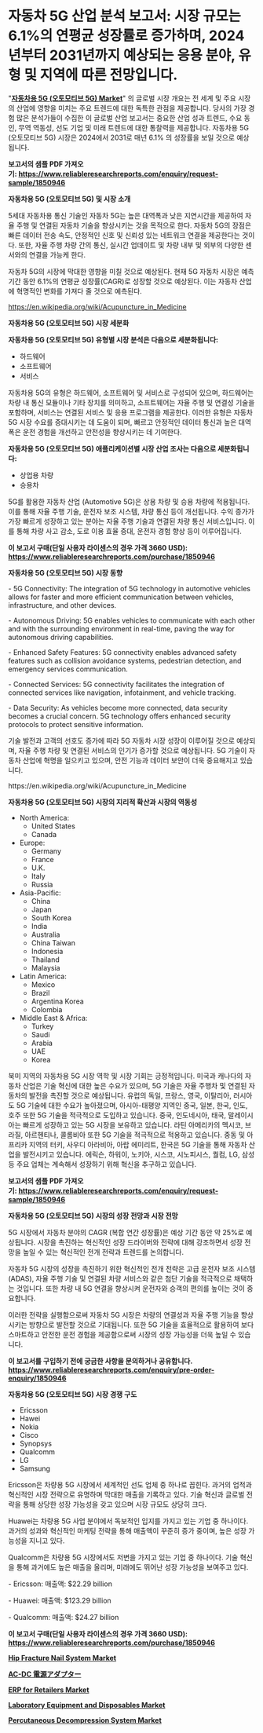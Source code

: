 <p><h1>자동차 5G 산업 분석 보고서: 시장 규모는 6.1%의 연평균 성장률로 증가하며, 2024년부터 2031년까지 예상되는 응용 분야, 유형 및 지역에 따른 전망입니다.</h1></p><p>"<strong><a href="https://www.reliableresearchreports.com/global-5g-for-automotive-market-r1850946">자동차용 5G (오토모티브 5G) Market</a></strong>" 의 글로벌 시장 개요는 전 세계 및 주요 시장의 산업에 영향을 미치는 주요 트렌드에 대한 독특한 관점을 제공합니다. 당사의 가장 경험 많은 분석가들이 수집한 이 글로벌 산업 보고서는 중요한 산업 성과 트렌드, 수요 동인, 무역 역동성, 선도 기업 및 미래 트렌드에 대한 통찰력을 제공합니다. 자동차용 5G (오토모티브 5G) 시장은 2024에서 2031로 매년 6.1% 의 성장률을 보일 것으로 예상됩니다.</p>
<p><strong>보고서의 샘플 PDF 가져오기:&nbsp;<a href="https://www.reliableresearchreports.com/enquiry/request-sample/1850946">https://www.reliableresearchreports.com/enquiry/request-sample/1850946</a></strong></p>
<p><strong>자동차용 5G (오토모티브 5G) 및 시장 소개</strong></p>
<p><p>5세대 자동차용 통신 기술인 자동차 5G는 높은 대역폭과 낮은 지연시간을 제공하여 자율 주행 및 연결된 자동차 기술을 향상시키는 것을 목적으로 한다. 자동차 5G의 장점은 빠른 데이터 전송 속도, 안정적인 신호 및 신뢰성 있는 네트워크 연결을 제공한다는 것이다. 또한, 자율 주행 차량 간의 통신, 실시간 업데이트 및 차량 내부 및 외부의 다양한 센서와의 연결을 가능케 한다.</p><p>자동차 5G의 시장에 막대한 영향을 미칠 것으로 예상된다. 현재 5G 자동차 시장은 예측 기간 동안 6.1%의 연평균 성장률(CAGR)로 성장할 것으로 예상된다. 이는 자동차 산업에 혁명적인 변화를 가져다 줄 것으로 예측된다.</p></p>
<p><a href="https://en.wikipedia.org/wiki/Acupuncture_in_Medicine">https://en.wikipedia.org/wiki/Acupuncture_in_Medicine</a></p>
<p><strong>자동차용 5G (오토모티브 5G) 시장 세분화</strong></p>
<p><strong>자동차용 5G (오토모티브 5G) 유형별 시장 분석은 다음으로 세분화됩니다:</strong></p>
<p><ul><li>하드웨어</li><li>소프트웨어</li><li>서비스</li></ul></p>
<p><p>자동차용 5G의 유형은 하드웨어, 소프트웨어 및 서비스로 구성되어 있으며, 하드웨어는 차량 내 통신 모듈이나 기타 장치를 의미하고, 소프트웨어는 자율 주행 및 연결성 기술을 포함하며, 서비스는 연결된 서비스 및 응용 프로그램을 제공한다. 이러한 유형은 자동차 5G 시장 수요를 증대시키는 데 도움이 되며, 빠르고 안정적인 데이터 통신과 높은 대역폭은 운전 경험을 개선하고 안전성을 향상시키는 데 기여한다.</p></p>
<p><strong>자동차용 5G (오토모티브 5G) 애플리케이션별 시장 산업 조사는 다음으로 세분화됩니다:</strong></p>
<p><ul><li>상업용 차량</li><li>승용차</li></ul></p>
<p><p>5G를 활용한 자동차 산업 (Automotive 5G)은 상용 차량 및 승용 차량에 적용됩니다. 이를 통해 자율 주행 기술, 운전자 보조 시스템, 차량 통신 등이 개선됩니다. 수익 증가가 가장 빠르게 성장하고 있는 분야는 자율 주행 기술과 연결된 차량 통신 서비스입니다. 이를 통해 차량 사고 감소, 도로 이용 효율 증대, 운전자 경험 향상 등이 이루어집니다.</p></p>
<p><strong>이 보고서 구매(단일 사용자 라이센스의 경우 가격 3660 USD): <a href="https://www.reliableresearchreports.com/purchase/1850946">https://www.reliableresearchreports.com/purchase/1850946</a></strong></p>
<p><strong>자동차용 5G (오토모티브 5G) 시장 동향</strong></p>
<p><p>- 5G Connectivity: The integration of 5G technology in automotive vehicles allows for faster and more efficient communication between vehicles, infrastructure, and other devices.</p><p>- Autonomous Driving: 5G enables vehicles to communicate with each other and with the surrounding environment in real-time, paving the way for autonomous driving capabilities.</p><p>- Enhanced Safety Features: 5G connectivity enables advanced safety features such as collision avoidance systems, pedestrian detection, and emergency services communication.</p><p>- Connected Services: 5G connectivity facilitates the integration of connected services like navigation, infotainment, and vehicle tracking.</p><p>- Data Security: As vehicles become more connected, data security becomes a crucial concern. 5G technology offers enhanced security protocols to protect sensitive information. </p><p>기술 발전과 고객의 선호도 증가에 따라 5G 자동차 시장 성장이 이루어질 것으로 예상되며, 자율 주행 차량 및 연결된 서비스의 인기가 증가할 것으로 예상됩니다. 5G 기술이 자동차 산업에 혁명을 일으키고 있으며, 안전 기능과 데이터 보안이 더욱 중요해지고 있습니다.</p></p>
<p>https://en.wikipedia.org/wiki/Acupuncture_in_Medicine</p>
<p><strong>자동차용 5G (오토모티브 5G) 시장의 지리적 확산과 시장의 역동성</strong></p>
<p><ul>
    <li>
        North America:
        <ul>
            <li>United States</li>
            <li>Canada</li>
        </ul>
    </li>
    <li>
        Europe:
        <ul>
            <li>Germany</li>
            <li>France</li>
            <li>U.K.</li>
            <li>Italy</li>
            <li>Russia</li>
        </ul>
    </li>
    <li>
        Asia-Pacific:
        <ul>
            <li>China</li>
            <li>Japan</li>
            <li>South Korea</li>
            <li>India</li>
            <li>Australia</li>
            <li>China Taiwan</li>
            <li>Indonesia</li>
            <li>Thailand</li>
            <li>Malaysia</li>
        </ul>
    </li>
    <li>
        Latin America:
        <ul>
            <li>Mexico</li>
            <li>Brazil</li>
            <li>Argentina Korea</li>
            <li>Colombia</li>
        </ul>
    </li>
    <li>
        Middle East & Africa:
        <ul>
            <li>Turkey</li>
            <li>Saudi</li>
            <li>Arabia</li>
            <li>UAE</li>
            <li>Korea</li>
        </ul>
    </li>
    </ul></p>
<p><p>북미 지역의 자동차용 5G 시장 역학 및 시장 기회는 긍정적입니다. 미국과 캐나다의 자동차 산업은 기술 혁신에 대한 높은 수요가 있으며, 5G 기술은 자율 주행차 및 연결된 자동차의 발전을 촉진할 것으로 예상됩니다. 유럽의 독일, 프랑스, 영국, 이탈리아, 러시아도 5G 기술에 대한 수요가 높아졌으며, 아시아-태평양 지역인 중국, 일본, 한국, 인도, 호주 또한 5G 기술을 적극적으로 도입하고 있습니다. 중국, 인도네시아, 태국, 말레이시아는 빠르게 성장하고 있는 5G 시장을 보유하고 있습니다. 라틴 아메리카의 멕시코, 브라질, 아르헨티나, 콜롬비아 또한 5G 기술을 적극적으로 적용하고 있습니다. 중동 및 아프리카 지역의 터키, 사우디 아라비아, 아랍 에미리트, 한국은 5G 기술을 통해 자동차 산업을 발전시키고 있습니다. 에릭슨, 하워이, 노키아, 시스코, 시노피시스, 퀄컴, LG, 삼성 등 주요 업체는 계속해서 성장하기 위해 혁신을 추구하고 있습니다.</p></p>
<p><strong>보고서의 샘플 PDF 가져오기:&nbsp;<a href="https://www.reliableresearchreports.com/enquiry/request-sample/1850946">https://www.reliableresearchreports.com/enquiry/request-sample/1850946</a></strong></p>
<p><strong>자동차용 5G (오토모티브 5G) 시장의 성장 전망과 시장 전망</strong></p>
<p><p>5G 시장에서 자동차 분야의 CAGR (복합 연간 성장률)은 예상 기간 동안 약 25%로 예상됩니다. 시장을 촉진하는 혁신적인 성장 드라이버와 전략에 대해 강조하면서 성장 전망을 높일 수 있는 혁신적인 전개 전략과 트렌드를 논의합니다.</p><p>자동차 5G 시장의 성장을 촉진하기 위한 혁신적인 전개 전략은 고급 운전자 보조 시스템(ADAS), 자율 주행 기술 및 연결된 차량 서비스와 같은 첨단 기술을 적극적으로 채택하는 것입니다. 또한 차량 내 5G 연결을 향상시켜 운전자와 승객의 편의를 높이는 것이 중요합니다.</p><p>이러한 전략을 실행함으로써 자동차 5G 시장은 차량의 연결성과 자율 주행 기능을 향상시키는 방향으로 발전할 것으로 기대됩니다. 또한 5G 기술을 효율적으로 활용하여 보다 스마트하고 안전한 운전 경험을 제공함으로써 시장의 성장 가능성을 더욱 높일 수 있습니다.</p></p>
<p><strong>이 보고서를 구입하기 전에 궁금한 사항을 문의하거나 공유합니다. <a href="https://www.reliableresearchreports.com/enquiry/pre-order-enquiry/1850946">https://www.reliableresearchreports.com/enquiry/pre-order-enquiry/1850946</a></strong></p>
<p><strong>자동차용 5G (오토모티브 5G) 시장 경쟁 구도</strong></p>
<p><ul><li>Ericsson</li><li>Hawei</li><li>Nokia</li><li>Cisco</li><li>Synopsys</li><li>Qualcomm</li><li>LG</li><li>Samsung</li></ul></p>
<p><p>Ericsson은 차량용 5G 시장에서 세계적인 선도 업체 중 하나로 꼽힌다. 과거의 업적과 혁신적인 시장 전략으로 유명하며 막대한 매출을 기록하고 있다. 기술 혁신과 글로벌 전략을 통해 상당한 성장 가능성을 갖고 있으며 시장 규모도 상당히 크다.</p><p>Huawei는 차량용 5G 사업 분야에서 독보적인 입지를 가지고 있는 기업 중 하나이다. 과거의 성과와 혁신적인 마케팅 전략을 통해 매출액이 꾸준히 증가 중이며, 높은 성장 가능성을 지니고 있다.</p><p>Qualcomm은 차량용 5G 시장에서도 저변을 가지고 있는 기업 중 하나이다. 기술 혁신을 통해 과거에도 높은 매출을 올리며, 미래에도 뛰어난 성장 가능성을 보여주고 있다.</p><p>- Ericsson: 매출액: $22.29 billion</p><p>- Huawei: 매출액: $123.29 billion</p><p>- Qualcomm: 매출액: $24.27 billion</p></p>
<p><strong>이 보고서 구매(단일 사용자 라이센스의 경우 가격 3660 USD): <a href="https://www.reliableresearchreports.com/purchase/1850946">https://www.reliableresearchreports.com/purchase/1850946</a></strong></p>
<p><strong><p><a href="https://medium.com/@lottierunte1948/global-hip-fracture-nail-system-market-trends-insights-into-growth-opportunities-and-challenges-7c7f521632fb">Hip Fracture Nail System Market</a></p><p><a href="https://github.com/RandallRunte2023/Market-Research-Report-List-2/blob/main/395301487051.md">AC-DC 電源アダプター</a></p><p><a href="https://github.com/joannesouthgate/Market-Research-Report-List-4/blob/main/erp-for-retailers-market.md">ERP for Retailers Market</a></p><p><a href="https://github.com/wwwkeltoum/Market-Research-Report-List-4/blob/main/laboratory-equipment-and-disposables-market.md">Laboratory Equipment and Disposables Market</a></p><p><a href="https://medium.com/@lottierunte1948/percutaneous-decompression-system-market-size-share-trends-analysis-report-by-end-use-94e6ace106ef">Percutaneous Decompression System Market</a></p></strong></p>
<p></p>
